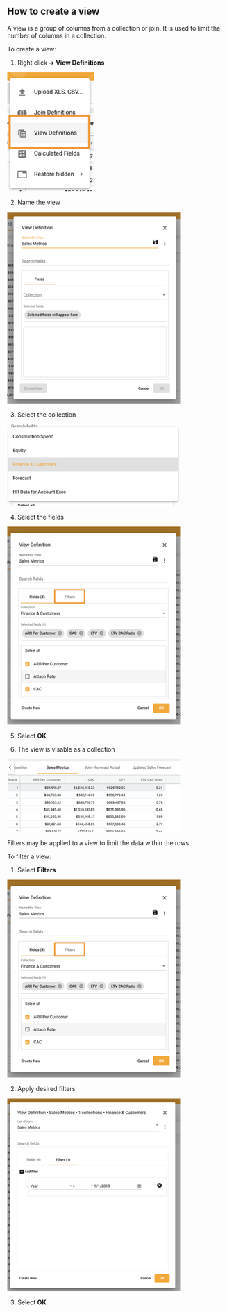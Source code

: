 ## How to create a view

A view is a group of columns from a collection or join.  It is used to limit the number of columns in a collection.

To create a view:  
1.	Right click ➔ **View Definitions**

<img src="../assets/view.png"  style="width:200px" class="border"></img>

2.  Name the view

<img src="../assets/view_1.png"  style="width:400px" class="border"></img>

3.  Select the collection

<img src="../assets/view_2.png"  style="width:400px" class="border"></img>

4.  Select the fields

<img src="../assets/view_3.png"  style="width:400px" class="border"></img>

5.  Select **OK**

6.  The view is visable as a collection

<img src="../assets/view_4.png"  style="width:400px" class="border"></img>

Filters may be applied to a view to limit the data within the rows.

To filter a view:

1. Select **Filters**

<img src="../assets/view_6.png"  style="width:400px" class="border"></img>

2. Apply desired filters

<img src="../assets/view_7.png"  style="width:400px" class="border"></img>

3.  Select **OK**

